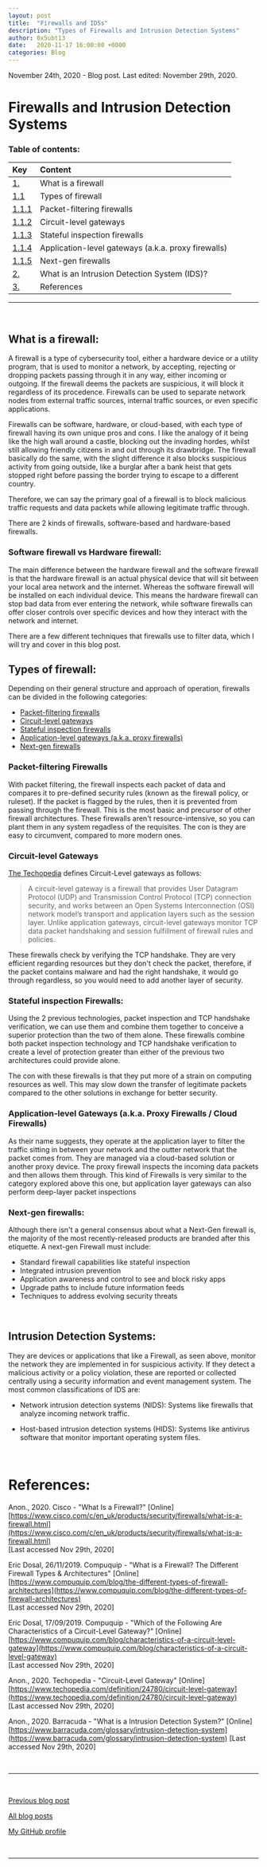 ```yaml
---
layout: post
title:  "Firewalls and IDSs"
description: "Types of Firewalls and Intrusion Detection Systems"
author: 0x5ubt13
date:   2020-11-17 16:00:00 +0000
categories: Blog
---
```


November 24th, 2020 - Blog post. Last edited: November 29th, 2020.

# Firewalls and Intrusion Detection Systems

### Table of contents:



|           Key                         |                      Content                        |
|:------------------------------------- |:----------------------------                        |
| <a href="#firewall">1.</a>            | What is a firewall                                  |
| <a href="#types">1.1</a>              | Types of firewall                                   |
| <a href="#filter">1.1.1</a>           | Packet-filtering firewalls                          |
| <a href="#gateways"> 1.1.2 </a>       | Circuit-level gateways                              |
| <a href="#stateful">1.1.3</a>         | Stateful inspection firewalls                       |
| <a href="#app">1.1.4</a>              | Application-level gateways (a.k.a. proxy firewalls) |
| <a href="#next">1.1.5</a>             | Next-gen firewalls                                  |
| <a href="#ids">2.</a>                 | What is an Intrusion Detection System (IDS)?        |
| <a href="#refs">3.</a>                | References                                          |

---

<p>&nbsp;</p>

## <a id="firewall"></a> What is a firewall:
A firewall is a type of cybersecurity tool, either a hardware device or a utility program, that is used to monitor a network, by accepting, rejecting or dropping packets passing through it in any way, either incoming or outgoing. If the firewall deems the packets are suspicious, it will block it regardless of its procedence. Firewalls can be used to separate network nodes from external traffic sources, internal traffic sources, or even specific applications. 

Firewalls can be software, hardware, or cloud-based, with each type of firewall having its own unique pros and cons. I like the analogy of it being like the high wall around a castle, blocking out the invading hordes, whilst still allowing friendly citizens in and out through its drawbridge. The firewall basically do the same, with the slight difference it also blocks suspicious activity from going outside, like a burglar after a bank heist that gets stopped right before passing the border trying to escape to a different country.

Therefore, we can say the primary goal of a firewall is to block malicious traffic requests and data packets while allowing legitimate traffic through.

There are 2 kinds of firewalls, software-based and hardware-based firewalls.

### Software firewall vs Hardware firewall:

The main difference between the hardware firewall and the software firewall is that the hardware firewall is an actual physical device that will sit between your local area network and the internet. Whereas the software firewall will be installed on each individual device.
This means the hardware firewall can stop bad data from ever entering the network, while software firewalls can offer closer controls over specific devices and how they interact with the network and internet.

There are a few different techniques that firewalls use to filter data, which I will try and cover in this blog post.

## <a id="types"></a> Types of firewall:
Depending on their general structure and approach of operation, firewalls can be divided in the following categories:

- <a href="#filter">Packet-filtering firewalls</a>
- <a href="#gateways">Circuit-level gateways</a>
- <a href="#stateful">Stateful inspection firewalls</a>
- <a href="#app">Application-level gateways (a.k.a. proxy firewalls)</a>
- <a href="#next">Next-gen firewalls</a>

### <a id="filter"></a> Packet-filtering Firewalls
With packet filtering, the firewall inspects each packet of data and compares it to pre-defined security rules (known as the firewall policy, or ruleset). If the packet is flagged by the rules, then it is prevented from passing through the firewall. This is the most basic and precursor of other firewall architectures. These firewalls aren't resource-intensive, so you can plant them in any system regadless of the requisites. The con is they are easy to circumvent, compared to more modern ones.

### <a id="gateways"></a> Circuit-level Gateways

[The Techopedia](https://www.techopedia.com/definition/24780/circuit-level-gateway) defines Circuit-Level gateways as follows:

>A circuit-level gateway is a firewall that provides User Datagram Protocol (UDP) and Transmission Control Protocol (TCP) connection security, and works between an Open Systems Interconnection (OSI) network model’s transport and application layers such as the session layer. Unlike application gateways, circuit-level gateways monitor TCP data packet handshaking and session fulfillment of firewall rules and policies.

These firewalls check by verifying the TCP handshake. They are very efficient regarding resources but they don't check the packet, therefore, if the packet contains malware and had the right handshake, it would go through regardless, so you would need to add another layer of security.


### <a id="stateful"></a> Stateful inspection Firewalls:
Using the 2 previous technologies, packet inspection and TCP handshake verification, we can use them and combine them together to conceive a superior protection than the two of them alone.
These firewalls combine both packet inspection technology and TCP handshake verification to create a level of protection greater than either of the previous two architectures could provide alone.

The con with these firewalls is that they put more of a strain on computing resources as well. This may slow down the transfer of legitimate packets compared to the other solutions in exchange for better security.


### <a id="app"></a> Application-level Gateways (a.k.a. Proxy Firewalls / Cloud Firewalls)
As their name suggests, they operate at the application layer to filter the traffic sitting in between your network and the outter network that the packet comes from. They are managed via a cloud-based solution or another proxy device. The proxy firewall inspects the incoming data packets and then allows them through. This kind of Firewalls is very similar to the category explored above this one, but application layer gateways can also perform deep-layer packet inspections


### <a id="next"></a> Next-gen firewalls:
Although there isn't a general consensus about what a Next-Gen firewall is, the majority of the most recently-released products are branded after this etiquette. A next-gen Firewall must include:

- Standard firewall capabilities like stateful inspection
- Integrated intrusion prevention
- Application awareness and control to see and block risky apps
- Upgrade paths to include future information feeds
- Techniques to address evolving security threats

<p>&nbsp;</p>

## <a id="ids"></a> Intrusion Detection Systems:
They are devices or applications that like a Firewall, as seen above, monitor the network they are implemented in for suspicious activity. If they detect a malicious activity or a policy violation, these are reported or collected centrally using a security information and event management system. The most common classifications of IDS are:

- Network intrusion detection systems (NIDS): 
Systems like firewalls that analyze incoming network traffic.

- Host-based intrusion detection systems (HIDS): 
Systems like antivirus software that monitor important operating system files.


<p>&nbsp;</p>

# <a id="refs"></a> References:

Anon., 2020. Cisco - "What Is a Firewall?" [Online] \
[https://www.cisco.com/c/en_uk/products/security/firewalls/what-is-a-firewall.html](https://www.cisco.com/c/en_uk/products/security/firewalls/what-is-a-firewall.html) \
[Last accessed Nov 29th, 2020]

Eric Dosal, 26/11/2019. Compuquip - "What is a Firewall? The Different Firewall Types & Architectures" [Online] \
[https://www.compuquip.com/blog/the-different-types-of-firewall-architectures](https://www.compuquip.com/blog/the-different-types-of-firewall-architectures) \
[Last accessed Nov 29th, 2020]

Eric Dosal, 17/09/2019. Compuquip - "Which of the Following Are Characteristics of a Circuit-Level Gateway?" [Online] \
[https://www.compuquip.com/blog/characteristics-of-a-circuit-level-gateway](https://www.compuquip.com/blog/characteristics-of-a-circuit-level-gateway) \
[Last accessed Nov 29th, 2020]

Anon., 2020. Techopedia - "Circuit-Level Gateway" [Online] \
[https://www.techopedia.com/definition/24780/circuit-level-gateway](https://www.techopedia.com/definition/24780/circuit-level-gateway) \
[Last accessed Nov 29th, 2020]

Anon., 2020. Barracuda - "What is a Intrusion Detection System?" [Online] \
[https://www.barracuda.com/glossary/intrusion-detection-system](https://www.barracuda.com/glossary/intrusion-detection-system)
[Last accessed Nov 29th, 2020]

<p>&nbsp;</p>

---

<p>&nbsp;</p>

[Previous blog post](https://0x5ubt13.github.io/blog/2020/11/17/encrypted-mail.html)

[All blog posts](https://0x5ubt13.github.io/)

[My GitHub profile](https://github.com/0x5ubt13)

<p>&nbsp;</p>

---

